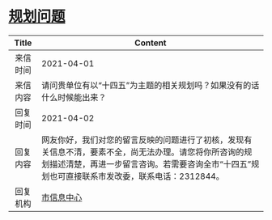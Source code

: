 # <a href="http://www.shangluo.gov.cn/zmhd/ldxxxx.jsp?urltype=leadermail.LeaderMailContentUrl&wbtreeid=1112&leadermailid=7094">规划问题</a>
|Title|Content|
|:---:|---|
|来信时间|2021-04-01|
|来信内容|请问贵单位有以“十四五”为主题的相关规划吗？如果没有的话什么时候能出来？|
|回复时间|2021-04-02|
|回复内容|网友你好，我们对您的留言反映的问题进行了初核，发现有关信息不清，要素不全，尚无法办理。请您将你所咨询的规划描述清楚，再进一步留言咨询。若需要咨询全市“十四五”规划也可直接联系市发改委，联系电话：2312844。|
|回复机构|<a href="../../categories/agencies/市信息中心.md">市信息中心</a>|